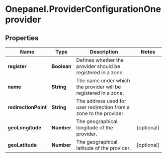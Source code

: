 # Onepanel.ProviderConfigurationOneprovider

## Properties
Name | Type | Description | Notes
------------ | ------------- | ------------- | -------------
**register** | **Boolean** | Defines whether the provider should be registered in a zone. | 
**name** | **String** | The name under which the provider will be registered in a zone. | 
**redirectionPoint** | **String** | The address used for user redirection from a zone to the provider. | 
**geoLongitude** | **Number** | The geographical longitude of the provider. | [optional] 
**geoLatitude** | **Number** | The geographical latitude of the provider. | [optional] 


